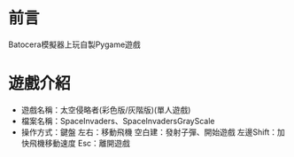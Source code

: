 # 前言
Batocera模擬器上玩自製Pygame遊戲

# 遊戲介紹
* 遊戲名稱：太空侵略者(彩色版/灰階版)(單人遊戲)
* 檔案名稱：SpaceInvaders、SpaceInvadersGrayScale
* 操作方式：鍵盤
      左右：移動飛機
    空白建：發射子彈、開始遊戲
 左邊Shift：加快飛機移動速度
       Esc：離開遊戲
